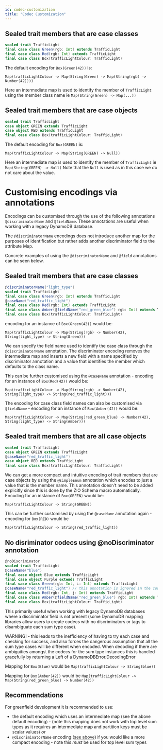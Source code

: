 ```yaml
---
id: codec-customization
title: "Codec Customization"
---
```


## Sealed trait members that are case classes

```scala
sealed trait TrafficLight
final case class Green(rgb: Int) extends TrafficLight 
final case class Red(rgb: Int) extends TrafficLight
final case class Box(trafficLightColour: TrafficLight)
```

The default encoding for `Box(Green(42))` is:

`Map(trafficLightColour -> Map(String(Green) -> Map(String(rgb) -> Number(42))))`

Here an intermediate map is used to identify the member of `TrafficLight` using the member class name ie `Map(String(Green) -> Map(...))`

## Sealed trait members that are case objects

```scala
sealed trait TrafficLight
case object GREEN extends TrafficLight 
case object RED extends TrafficLight
final case class Box(trafficLightColour: TrafficLight)
```

The default encoding for `Box(GREEN)` is:

`Map(trafficLightColour -> Map(String(GREEN) -> Null))`

Here an intermediate map is used to identify the member of `TrafficLight` ie `Map(String(GREEN) -> Null)`
Note that the `Null` is used as in this case we do not care about the value.

# Customising encodings via annotations
Encodings can be customised through the use of the following annotations `@discriminatorName` and `@fieldName`.
These annotations are useful when working with a legacy DynamoDB database.

The `@discriminatorName` encodings does not introduce another map for the purposes of identification but rather adds another 
discriminator field to the attribute Map.

Concrete examples of using the `@discriminatorName` and `@field` annotations can be seen below.

## Sealed trait members that are case classes

```scala
@discriminatorName("light_type")
sealed trait TrafficLight
final case class Green(rgb: Int) extends TrafficLight
@caseName("red_traffic_light")
final case class Red(rgb: Int) extends TrafficLight
final case class Amber(@fieldName("red_green_blue") rgb: Int) extends TrafficLight
final case class Box(trafficLightColour: TrafficLight)
```

encoding for an instance of `Box(Green(42))` would be:

`Map(trafficLightColour -> Map(String(rgb) -> Number(42), String(light_type) -> String(Green)))`

We can specify the field name used to identify the case class through the `@discriminatorName` annotation. The discriminator
encoding removes the intermediate map and inserts a new field with a name specified by discriminator annotation and a
value that identifies the member which defaults to the class name.

This can be further customised using the `@caseName` annotation - encoding for an instance of `Box(Red(42))` would be:

`Map(trafficLightColour -> Map(String(rgb) -> Number(42), String(light_type) -> String(red_traffic_light)))`

The encoding for case class field names can also be customised via `@fieldName` - encoding for an instance of `Box(Amber(42))` would be:

`Map(trafficLightColour -> Map(String(red_green_blue) -> Number(42), String(light_type) -> String(Amber)))`


## Sealed trait members that are all case objects

```scala
sealed trait TrafficLight
case object GREEN extends TrafficLight 
@caseName("red_traffic_light")
case object RED extends TrafficLight
final case class Box(trafficLightColour: TrafficLight)
```

We can get a more compact and intuitive encoding of trait members that are case objects by using the `@simpleEnum`
annotation which encodes to just a value that is the member name. This annotation doesn't need to be added explicitly 
since this is done by the ZIO Schema macro automatically.
Encoding for an instance of `Box(GREEN)` would be:

`Map(trafficLightColour -> String(GREEN))`

This can be further customised by using the `@caseName` annotation again - encoding for `Box(RED)` would be

`Map(trafficLightColour -> String(red_traffic_light))`

## No disriminator codecs using @noDiscriminator annotation

```scala
@noDiscriminator
sealed trait TrafficLight
@caseName("blue")
final case object Blue extends TrafficLight
final case object Purple extends TrafficLight 
final case class Green(rgb: Int, i: Int) extends TrafficLight
@caseName("red_traffic_light") // this annotation is ignored in the context of @noDiscriminator
final case class Red(rgb: Int, j: Int) extends TrafficLight
final case class Amber(@fieldName("red_green_blue") rgb: Int) extends TrafficLight
final case class Box(trafficLightColour: TrafficLight)
```

This primarily useful when working with legacy DynamoDB databases where a discriminator field is not present (some DynamoDB mapping libraries allow users to create codecs with no discriminators or tags to disambiguate each sum type case). 

WARNING! - this leads to the inefficiency of having to try each case and checking for success, and also forces the dangerous assumption that all the sum type cases will be different when encoded. When decoding if there are ambiguities amongst the codecs for the sum type instances this is handled gracefully by returning a Left of a DynamoDBError.DecodingError

Mapping for `Box(Blue)` would be `Map(trafficLightColour -> String(blue))`

Mapping for `Box(Amber(42))` would be `Map(trafficLightColour -> Map(String(red_green_blue) -> Number(42))`

## Recommendations
For greenfield development it is recommended to use:
- the default encoding which uses an intermediate map (see the above default encoding) - (note this mapping does not work with top level sum types as it requires an intermediate map and partition keys must be scalar values) *or*
- `@discriminatorName` encoding ([see above](#customising-encodings-via-annotations)) if you would like a more compact encoding - note this *must* be used for top level sum types


